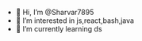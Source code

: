 - 👋 Hi, I’m @Sharvar7895
- 👀 I’m interested in js,react,bash,java
- 🌱 I’m currently learning ds


<!---
Sharvar7895/Sharvar7895 is a ✨ special ✨ repository because its `README.md` (this file) appears on your GitHub profile.
You can click the Preview link to take a look at your changes.
--->

